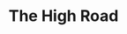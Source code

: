 ---
title: The High Road
year: 1933
opening_date: 1933-05-09
closing_date: 
layout: productions
featured_image: 
image_caption:
image_credit:
playbill:
category:
Theatre: Theatre Jacksonville
cast:
  Lord Teylesmore: Charles Luckie
  Duke of Warrington: E.S. Beauchamp-Nobbs
  Lady Minster: Elizabeth Mizelle
  Lord Crayle: Isaac Peiser
  Morton: J. Pable Delgado
  Ernest: Jack Richards
  James Hilary: John H. Pratt
  Sir Reginald Whelby: Leon Bailey
  Lady Trench: Louise Twitty
  Alex: Nell Killinger
  Elsie Hilary: Sara Clark Kelly
crew:
  Director: Charles F. Hopkins, Jr.
  Props:
    - Gladys Barrs
    - Leon Bailey
  Scenery: Ronald Kennard
understudies:
orchestra:
external_links:
---